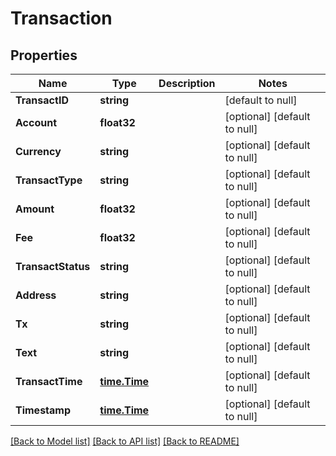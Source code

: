 # Transaction

## Properties
Name | Type | Description | Notes
------------ | ------------- | ------------- | -------------
**TransactID** | **string** |  | [default to null]
**Account** | **float32** |  | [optional] [default to null]
**Currency** | **string** |  | [optional] [default to null]
**TransactType** | **string** |  | [optional] [default to null]
**Amount** | **float32** |  | [optional] [default to null]
**Fee** | **float32** |  | [optional] [default to null]
**TransactStatus** | **string** |  | [optional] [default to null]
**Address** | **string** |  | [optional] [default to null]
**Tx** | **string** |  | [optional] [default to null]
**Text** | **string** |  | [optional] [default to null]
**TransactTime** | [**time.Time**](time.Time.md) |  | [optional] [default to null]
**Timestamp** | [**time.Time**](time.Time.md) |  | [optional] [default to null]

[[Back to Model list]](../README.md#documentation-for-models) [[Back to API list]](../README.md#documentation-for-api-endpoints) [[Back to README]](../README.md)


